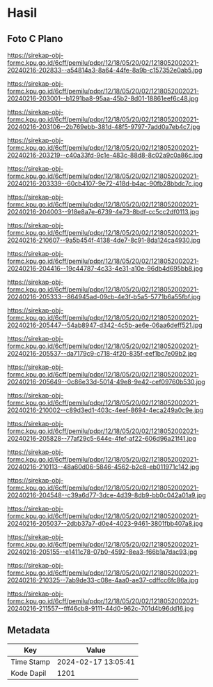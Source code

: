# Hasil

## Foto C Plano

https://sirekap-obj-formc.kpu.go.id/6cff/pemilu/pdpr/12/18/05/20/02/1218052002021-20240216-202833--a54814a3-8a64-44fe-8a9b-c157352e0ab5.jpg

https://sirekap-obj-formc.kpu.go.id/6cff/pemilu/pdpr/12/18/05/20/02/1218052002021-20240216-203001--b1291ba8-95aa-45b2-8d01-18861eef6c48.jpg

https://sirekap-obj-formc.kpu.go.id/6cff/pemilu/pdpr/12/18/05/20/02/1218052002021-20240216-203106--2b769ebb-381d-48f5-9797-7add0a7eb4c7.jpg

https://sirekap-obj-formc.kpu.go.id/6cff/pemilu/pdpr/12/18/05/20/02/1218052002021-20240216-203219--c40a33fd-9c1e-483c-88d8-8c02a9c0a86c.jpg

https://sirekap-obj-formc.kpu.go.id/6cff/pemilu/pdpr/12/18/05/20/02/1218052002021-20240216-203339--60cb4107-9e72-418d-b4ac-90fb28bbdc7c.jpg

https://sirekap-obj-formc.kpu.go.id/6cff/pemilu/pdpr/12/18/05/20/02/1218052002021-20240216-204003--918e8a7e-6739-4e73-8bdf-cc5cc2df0113.jpg

https://sirekap-obj-formc.kpu.go.id/6cff/pemilu/pdpr/12/18/05/20/02/1218052002021-20240216-210607--9a5b454f-4138-4de7-8c91-8da124ca4930.jpg

https://sirekap-obj-formc.kpu.go.id/6cff/pemilu/pdpr/12/18/05/20/02/1218052002021-20240216-204416--19c44787-4c33-4e31-a10e-96db4d695bb8.jpg

https://sirekap-obj-formc.kpu.go.id/6cff/pemilu/pdpr/12/18/05/20/02/1218052002021-20240216-205333--864945ad-09cb-4e3f-b5a5-5771b6a55fbf.jpg

https://sirekap-obj-formc.kpu.go.id/6cff/pemilu/pdpr/12/18/05/20/02/1218052002021-20240216-205447--54ab8947-d342-4c5b-ae6e-06aa6deff521.jpg

https://sirekap-obj-formc.kpu.go.id/6cff/pemilu/pdpr/12/18/05/20/02/1218052002021-20240216-205537--da7179c9-c718-4f20-835f-eef1bc7e09b2.jpg

https://sirekap-obj-formc.kpu.go.id/6cff/pemilu/pdpr/12/18/05/20/02/1218052002021-20240216-205649--0c86e33d-5014-49e8-9e42-cef09760b530.jpg

https://sirekap-obj-formc.kpu.go.id/6cff/pemilu/pdpr/12/18/05/20/02/1218052002021-20240216-210002--c89d3ed1-403c-4eef-8694-4eca249a0c9e.jpg

https://sirekap-obj-formc.kpu.go.id/6cff/pemilu/pdpr/12/18/05/20/02/1218052002021-20240216-205828--77af29c5-644e-4fef-af22-606d96a21f41.jpg

https://sirekap-obj-formc.kpu.go.id/6cff/pemilu/pdpr/12/18/05/20/02/1218052002021-20240216-210113--48a60d06-5846-4562-b2c8-eb011971c142.jpg

https://sirekap-obj-formc.kpu.go.id/6cff/pemilu/pdpr/12/18/05/20/02/1218052002021-20240216-204548--c39a6d77-3dce-4d39-8db9-bb0c042a01a9.jpg

https://sirekap-obj-formc.kpu.go.id/6cff/pemilu/pdpr/12/18/05/20/02/1218052002021-20240216-205037--2dbb37a7-d0e4-4023-9461-3801fbb407a8.jpg

https://sirekap-obj-formc.kpu.go.id/6cff/pemilu/pdpr/12/18/05/20/02/1218052002021-20240216-205155--e1411c78-07b0-4592-8ea3-f66b1a7dac93.jpg

https://sirekap-obj-formc.kpu.go.id/6cff/pemilu/pdpr/12/18/05/20/02/1218052002021-20240216-210325--7ab9de33-c08e-4aa0-ae37-cdffcc6fc86a.jpg

https://sirekap-obj-formc.kpu.go.id/6cff/pemilu/pdpr/12/18/05/20/02/1218052002021-20240216-211557--fff46cb8-9111-44d0-962c-701d4b96dd16.jpg


## Metadata

| Key        | Value               |
| ---------- | ------------------- |
| Time Stamp | 2024-02-17 13:05:41 |
| Kode Dapil | 1201                |



